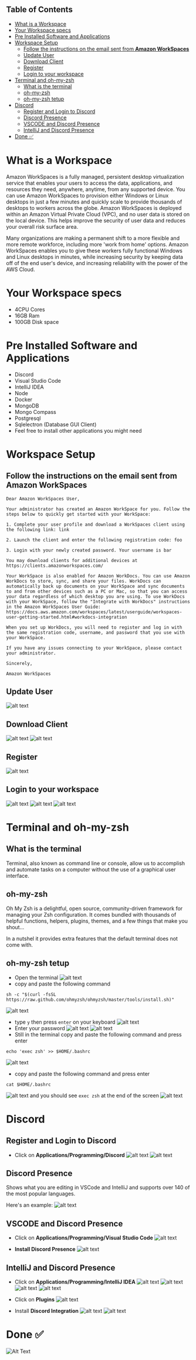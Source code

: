 ## Table of Contents
- [What is a Workspace](#what-is-a-workspace)
- [Your Workspace specs](#your-workspace-specs)
- [Pre Installed Software and Applications](#pre-installed-software-and-applications)
- [Workspace Setup](#workspace-setup)
  * [Follow the instructions on the email sent from **Amazon WorkSpaces**](#follow-the-instructions-on-the-email-sent-from---amazon-workspaces--)
  * [Update User](#update-user)
  * [Download Client](#download-client)
  * [Register](#register)
  * [Login to your workspace](#login-to-your-workspace)
- [Terminal and oh-my-zsh](#terminal-and-oh-my-zsh)
  * [What is the terminal](#what-is-the-terminal)
  * [oh-my-zsh](#oh-my-zsh)
  * [oh-my-zsh tetup](#oh-my-zsh-tetup)
- [Discord](#discord)
  * [Register and Login to Discord](#register-and-login-to-discord)
  * [Discord Presence](#discord-presence)
  * [VSCODE and Discord Presence](#vscode-and-discord-presence)
  * [IntelliJ and Discord Presence](#intellij-and-discord-presence)
- [Done ✅](#done--)

# What is a Workspace   
Amazon WorkSpaces is a fully managed, persistent desktop virtualization service that enables your users to access the data, applications, and resources they need, anywhere, anytime, from any supported device. You can use Amazon WorkSpaces to provision either Windows or Linux desktops in just a few minutes and quickly scale to provide thousands of desktops to workers across the globe. Amazon WorkSpaces is deployed within an Amazon Virtual Private Cloud (VPC), and no user data is stored on the local device. This helps improve the security of user data and reduces your overall risk surface area.

Many organizations are making a permanent shift to a more flexible and more remote workforce, including more 'work from home' options. Amazon WorkSpaces enables you to give these workers fully functional Windows and Linux desktops in minutes, while increasing security by keeping data off of the end user's device, and increasing reliability with the power of the AWS Cloud.

# Your Workspace specs
- 4CPU Cores
- 16GB Ram
- 100GB Disk space

# Pre Installed Software and Applications
- Discord
- Visual Studio Code
- IntelliJ IDEA
- Node
- Docker
- MongoDB
- Mongo Compass
- Postgresql
- Sqlelectron (Database GUI Client)
- Feel free to install other applications you might need

# Workspace Setup
## Follow the instructions on the email sent from **Amazon WorkSpaces**

```
Dear Amazon WorkSpaces User,

Your administrator has created an Amazon WorkSpace for you. Follow the steps below to quickly get started with your WorkSpace:

1. Complete your user profile and download a WorkSpaces client using the following link: link

2. Launch the client and enter the following registration code: foo

3. Login with your newly created password. Your username is bar

You may download clients for additional devices at https://clients.amazonworkspaces.com/

Your WorkSpace is also enabled for Amazon WorkDocs. You can use Amazon WorkDocs to store, sync, and share your files. WorkDocs can automatically back up documents on your WorkSpace and sync documents to and from other devices such as a PC or Mac, so that you can access your data regardless of which desktop you are using. To use WorkDocs with your WorkSpace, follow the "Integrate with WorkDocs" instructions in the Amazon WorkSpaces User Guide:
https://docs.aws.amazon.com/workspaces/latest/userguide/workspaces-user-getting-started.html#workdocs-integration

When you set up WorkDocs, you will need to register and log in with the same registration code, username, and password that you use with your WorkSpace.

If you have any issues connecting to your WorkSpace, please contact your administrator.

Sincerely,

Amazon WorkSpaces
```
## Update User
![alt text](screenshots/Screenshot-2021-09-26-at-20.22.14.png)

## Download Client
![alt text](screenshots/Screenshot-2021-09-26-at-20.22.55.png)
![alt text](screenshots/Screenshot-2021-09-26-at-20.23.53.png)

## Register
![alt text](screenshots/Screenshot-2021-09-26-at-13.17.59.png)

## Login to your workspace
![alt text](screenshots/Screenshot-2021-09-26-at-13.18.24.png)
![alt text](screenshots/Screenshot-2021-09-26-at-13.18.49.png)
![alt text](screenshots/Screenshot-2021-09-26-at-13.20.02.png)

# Terminal and oh-my-zsh
## What is the terminal
Terminal, also known as command line or console, allow us to accomplish and automate tasks on a computer without the use of a graphical user interface.

## oh-my-zsh
Oh My Zsh is a delightful, open source, community-driven framework for managing your Zsh configuration. It comes bundled with thousands of helpful functions, helpers, plugins, themes, and a few things that make you shout...

In a nutshel it provides extra features that the default terminal does not come with.

## oh-my-zsh tetup
- Open the terminal
![alt text](screenshots/Screenshot-2021-09-24-at-19.54.43.png)
- copy and paste the following command 
```
sh -c "$(curl -fsSL https://raw.github.com/ohmyzsh/ohmyzsh/master/tools/install.sh)"
```
![alt text](screenshots/Screenshot-2021-09-28-at-23.55.28.png)
- type `y` then press `enter` on your keyboard
![alt text](screenshots/Screenshot-2021-09-28-at-23.55.42.png)
- Enter your password
![alt text](screenshots/Screenshot-2021-09-28-at-23.55.50.png)
![alt text](screenshots/Screenshot-2021-09-28-at-23.56.15.png)
- Still in the terminal copy and paste the following command and press enter 
```
echo 'exec zsh' >> $HOME/.bashrc
```
![alt text](screenshots/Screenshot-2021-09-29-at-00.12.31.png)
- copy and paste the following command and press enter
```
cat $HOME/.bashrc
```
![alt text](screenshots/Screenshot-2021-09-29-at-00.18.16.png)
and you should see `exec zsh` at the end of the screen
![alt text](screenshots/Screenshot-2021-09-29-at-00.18.16.png)

# Discord
## Register and Login to Discord
- Click on **Applications/Programming/Discord**
![alt text](screenshots/Screenshot-2021-09-24-at-19.53.58.png)
![alt text](screenshots/Screenshot-2021-09-26-at-18.44.57.png)

## Discord Presence
Shows what you are editing in VSCode and IntelliJ and supports over 140 of the most popular languages.

Here's an example: 
![alt text](screenshots/Screenshot-2021-09-2-at-10.14.52.png)

## VSCODE and Discord Presence
- Click on **Applications/Programming/Visual Studio Code**
![alt text](screenshots/Screenshot-2021-09-24-at-19.53.58.png)

- **Install Discord Presence**
![alt text](screenshots/Screenshot-2021-09-24-at-19.57.12.png)

## IntelliJ and Discord Presence
- Click on **Applications/Programming/IntelliJ IDEA**
![alt text](screenshots/Screenshot-2021-09-24-at-19.53.58.png)
![alt text](screenshots/Screenshot-2021-09-24-at-20.01.17.png)
![alt text](screenshots/Screenshot-2021-09-24-at-20.01.27.png)
![alt text](screenshots/Screenshot-2021-09-24-at-20.01.35.png)

- Click on **Plugins**
![alt text](screenshots/Screenshot-2021-09-24-at-20.02.05.png)

- Install **Discord Integration**
![alt text](screenshots/Screenshot-2021-09-24-at-20.02.27.png)
![alt text](screenshots/Screenshot-2021-09-24-at-20.02.40.png)

# Done ✅ 
![Alt Text](https://media.giphy.com/media/IwAZ6dvvvaTtdI8SD5/giphy.gif)
